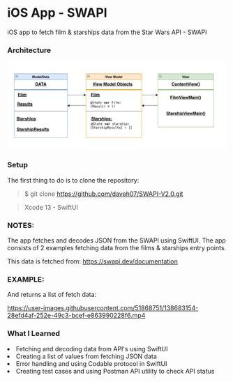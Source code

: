 # iOS App - SWAPI
iOS app to fetch film & starships data from the Star Wars API - SWAPI 


### Architecture
![Image](https://github.com/daveh07/SWAPI-V2.0/blob/main/MVVPDiagram.png)


### Setup
The first thing to do is to clone the repository:

> $ git clone https://github.com/daveh07/SWAPI-V2.0.git

> Xcode 13 - SwiftUI


### NOTES:
The app fetches and decodes JSON from the SWAPI using SwiftUI. The app consists of 2 examples fetching data from the films & starships entry points.

This data is fetched from: https://swapi.dev/documentation

### EXAMPLE:
And returns a list of fetch data:

https://user-images.githubusercontent.com/51868751/138683154-28efd4af-252e-49c3-bcef-e863990228f6.mp4



### What I Learned
<li>Fetching and decoding data from API's using SwiftUI</li>
<li>Creating a list of values from fetching JSON data</li>
<li>Error handling and using Codable protocol in SwiftUI</li>
<li>Creating test cases and using Postman API utility to check API status</li>


